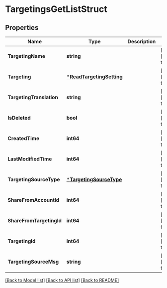 # TargetingsGetListStruct

## Properties
Name | Type | Description | Notes
------------ | ------------- | ------------- | -------------
**TargetingName** | **string** |  | [optional] [default to null]
**Targeting** | [***ReadTargetingSetting**](read_targeting_setting.md) |  | [optional] [default to null]
**TargetingTranslation** | **string** |  | [optional] [default to null]
**IsDeleted** | **bool** |  | [optional] [default to null]
**CreatedTime** | **int64** |  | [optional] [default to null]
**LastModifiedTime** | **int64** |  | [optional] [default to null]
**TargetingSourceType** | [***TargetingSourceType**](TargetingSourceType.md) |  | [optional] [default to null]
**ShareFromAccountId** | **int64** |  | [optional] [default to null]
**ShareFromTargetingId** | **int64** |  | [optional] [default to null]
**TargetingId** | **int64** |  | [optional] [default to null]
**TargetingSourceMsg** | **string** |  | [optional] [default to null]

[[Back to Model list]](../README.md#documentation-for-models) [[Back to API list]](../README.md#documentation-for-api-endpoints) [[Back to README]](../README.md)


